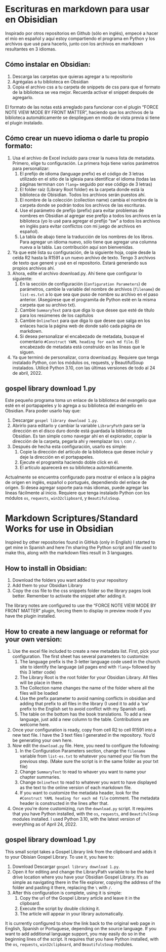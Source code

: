 # Escrituras en markdown para usar en Obisidian

Inspirado por otros repositorios en Github (sólo en inglés), empecé a hacer el mío en español y aquí estoy compartiendo el programa en Python y los archivos que usé para hacerlo, junto con los archivos en markdown resultantes en 3 idiomas.

## Cómo instalar en Obsidian:

1.  Descarga las carpetas que quieras agregar a tu repositorio
2.  Agrégalas a tu biblioteca en Obsidian
3.  Copia el archivo css a tu carpeta de snippets de css para que el formato de la biblioteca se vea mejor. Recuerda activar el snippet después de agregarlo.

El formato de las notas está arreglado para funcionar con el plugin “FORCE NOTE VIEW MODE BY FRONT MATTER”, haciendo que los archivos de la biblioteca automáticamente se desplieguen en modo de vista previa si tiene el plugin instalado.

## Cómo crear un nuevo idioma o darle tu propio formato:

1.  Usa el archivo de Excel incluido para crear la nueva lista de metadata. Primero, elige tu configuración. La primera hoja tiene varios parámetros para personalizar:
    1.  El prefijo de idioma (language prefix) es el código de 3 letras utilizado en el sitio de la iglesia para identificar el idioma (todas las páginas terminan con `?lang=` seguido por ese código de 3 letras)
    2.  El folder raíz (Library Root folder) es la carpeta donde está la biblioteca de Obisidian. Todos los archivos serán puestos ahí.
    3.  El nombre de la colección (collection name) cambia el nombre de la carpeta donde se podrán todos los archivos de las escrituras.
    4.  Use el parámetro de prefijo (prefix) para evitar problemas de nombres en Obsidian al agregar ese prefijo a todos los archivos en la biblioteca (yo lo usé para agregar el prefijo “sw” a todos los archivos en inglés para evitar conflictos con mi juego de archivos en español).
    5.  La tabla de abajo tiene la traducción de los nombres de los libros. Para agregar un idioma nuevo, sólo tiene que agregar una columna nueva a la tabla. Las contribución aquí son bienvenidas.
2.  Ya que esté lista su configuración, de la siguiente hoja, copie desde la celda R2 hasta la R1591 a un nuevo archivo de texto. Tengo 3 archivos de texto que generé y usé en el repositorio. Estará generando sus propios archivos ahí.
3.  Ahora, edite el archivo download.py. Ahí tiene que configurar lo siguiente:
    1.  En la sección de configuración (`Configuration Parameters`) de parámetros, cambie la variable del nombre de archivos (`filename`) de `list-es.txt` a lo que sea que puso de nombre su archivo en el paso anterior. (Asegúrese que el programita de Python esté en la misma carpeta que su archivo txt).
    2.  Cambie `SummaryText` para que diga lo que desee que esté de título para los resúmenes de los capítulos
    3.  Cambie `OnlineText` para que diga lo que desee que salga en los enlaces hacia la página web de donde salió cada página de markdown.
    4.  Si desea personalizar el encabezado de metadata, busque el comentario `#Construct YAML heading for each md file`. El encabezado de metadata está construido en las líneas que le siguen.
4.  Ya que terminó de personalizar, corra download.py. Requiere que tenga instalado Python, con los módulos os, requests, y BeautifulSoup instalados. Utilicé Python 3.10, con las últimas versiones de todo al 24 de abril, 2022.

## gospel library download 1.py

Este pequeño programa toma un enlace de la biblioteca del evangelio que esté en el portapapeles y lo agrega a su biblioteca del evangelio en Obsidian. Para poder usarlo hay que:

1.  Descargar `gospel library download 1.py`.
2.  Abrirlo para editarlo y cambiar la variable `LibraryPath` para ser la dirección en el disco duro donde está guardada la biblioteca de Obsidian. Es tan simple como navegar ahí en el explorador, copiar la dirección de la carpeta, pegarla ahí y reemplazar los `\` con `/`.
3.  Después de hecha esta configuración, usarlo es simple:
    1.  Copie la dirección del artículo de la biblioteca que desee incluir y deje la dirección en el portapapeles.
    2.  Ejecute el programita haciendo doble click en él.
    3.  El artículo aparecerá en su biblioteca automáticamente.

Actualmente se encuentra configurado para mostrar el enlace a la página de origen en inglés, español o portugués, dependiendo del enlace de origen. Si desea agregar soporte para más idiomas, puede agregar las líneas fácilmente al inicio. Requiere que tenga instalado Python con los módulos `os`, `requests`, `win32clipboard`, y `BeautifulsSoup`.

# Markdown Scriptures/Standard Works for use in Obsidian

Inspired by other repositories found in GitHub (only in English) I started to get mine in Spanish and here I’m sharing the Python script and file used to make this, along with the markdown files result in 3 languages.

## How to install in Obsidian:

1.  Download the folders you want added to your repository
2.  Add them to your Obsidian Library
3.  Copy the css file to the css snippets folder so the library pages look better. Remember to activate the snippet after adding it.

The library notes are configured to use the “FORCE NOTE VIEW MODE BY FRONT MATTER” plugin, forcing them to display in preview mode if you have the plugin installed.

## How to create a new language or reformat for your own version:

1.  Use the excel file included to create a new metadata list. First, pick your configuration. The first sheet has several parameters to customize:
    1.  The language prefix is the 3-letter language code used in the church site to identify the language (all pages end with `?lang=` followed by this 3 letter code)
    2.  The Library Root is the root folder for your Obsidian Library. All files will be place in there.
    3.  The Collection name changes the name of the folder where all the files will be loaded
    4.  Use the prefix parameter to avoid naming conflicts in obsidian and adding that prefix to all files in the library (I used it to add a ‘sw’ prefix to the English set to avoid conflict with my Spanish set).
    5.  The table on the bottom has the book translations. To add a new language, just add a new column to the table. Contributions are welcome here.
2.  Once your configuration is ready, copy from cell R2 to cell R1591 into a new text file. I have the 3 text files I generated in the repository. You’d be generating your own here.
3.  Now edit the `download.py` file. Here, you need to configure the following:
    1.  In the Configuration Parameters section, change the `filename` variable from `list-es.txt` to whatever you named your file from the previous step. (Make sure the script is in the same folder as your txt file)
    2.  Change `SummaryText` to read to whaver you want to name your chapter summaries.
    3.  Change `OnlineText` to read to whatever you want to have displayed as the text to the online version of each markdown file.
    4.  If you want to customize the metadata header, look for the `#Construct YAML heading for each md file` comment. The metadata header is constructed in the lines after that.
4.  Once you’re done customizing, run the `download.py` script. It requires that you have Python installed, with the `os`, `requests`, and `BeautifulSoup` modules installed. I used Python 3.10, with the latest version of everything as of April 24, 2022.

## gospel library download 1.py

This small script takes a Gospel Library link from the clipboard and adds it to your Obisian Gospel Library. To use it, you have to:

1.  Download Descargar `gospel library download 1.py`.
2.  Open it for editing and change the LibraryPath variable to be the hard drive location where you have your Obsidian Gospel Library. It’s as simple as navigating there in the file explorer, copying the address of the folder and pasting it there, replacing the `\` with `/`.
3.  After this configuration is complete, using it is simple:
    1.  Copy the url of the Gospel Library article and leave it in the clipboard.
    2.  Execute the script by double clicking it.
    3.  The article will appear in your library automatically.

It is currently configured to show the link back to the original web page in English, Spanish or Portuguese, depending on the source language. If you want to add additional language support, you may easily do so in the beginning lines of the script. It requires that you have Python installed, with the `os`, `requests`, `win32clipboard`, and `BeautifulsSoup` modules.
